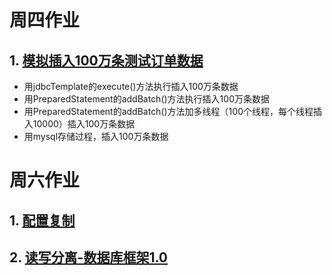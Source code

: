 # 周四作业

## 1. [模拟插入100万条测试订单数据](https://github.com/cchenxi/JAVA-000/tree/main/Week_07/db-insert-data)

- 用jdbcTemplate的execute()方法执行插入100万条数据
- 用PreparedStatement的addBatch()方法执行插入100万条数据
- 用PreparedStatement的addBatch()方法加多线程（100个线程，每个线程插入10000）插入100万条数据
- 用mysql存储过程，插入100万条数据

# 周六作业

## 1. [配置复制](replication.md)

## 2. [读写分离-数据库框架1.0](https://github.com/cchenxi/JAVA-000/tree/main/Week_07/db-fx-01)